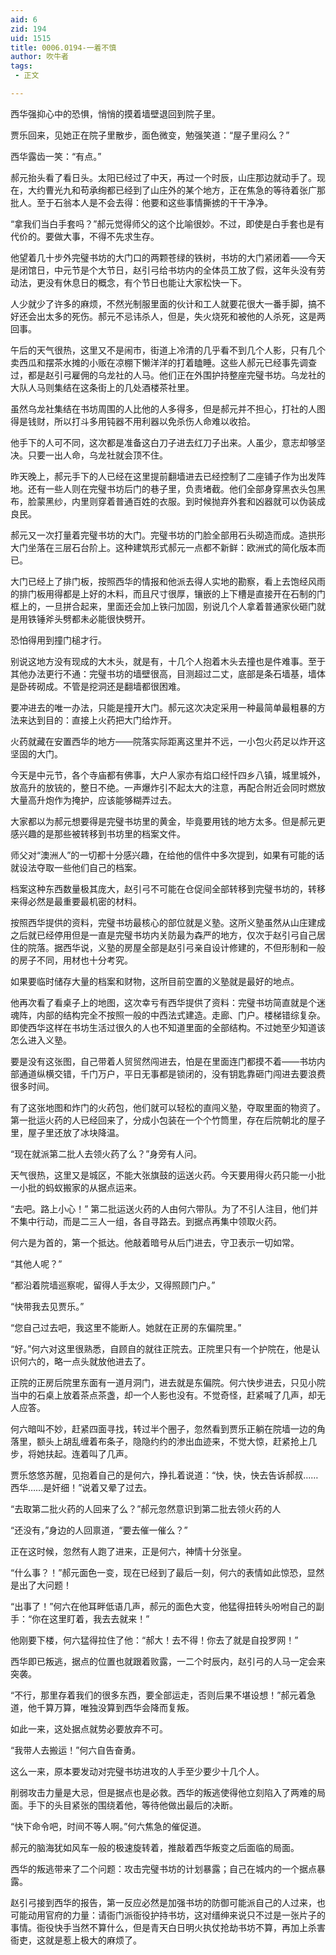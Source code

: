 ```yaml
---
aid: 6
zid: 194
uid: 1515
title: 0006.0194-一着不慎
author: 吹牛者
tags: 
 - 正文

---
```




  西华强抑心中的恐惧，悄悄的摸着墙壁退回到院子里。

  贾乐回来，见她正在院子里散步，面色微变，勉强笑道：“屋子里闷么？”

  西华露齿一笑：“有点。”

  郝元抬头看了看日头。太阳已经过了中天，再过一个时辰，山庄那边就动手了。现在，大约曹光九和苟承绚都已经到了山庄外的某个地方，正在焦急的等待着张广那批人。至于石翁本人是不会去得：他要和这些事情撕掳的干干净净。

  “拿我们当白手套吗？”郝元觉得师父的这个比喻很妙。不过，即使是白手套也是有代价的。要做大事，不得不先求生存。

  他望着几十步外完璧书坊的大门口的两颗苍绿的铁树，书坊的大门紧闭着――今天是闭馆日，中元节是个大节日，赵引弓给书坊内的全体员工放了假，这年头没有劳动法，更没有休息日的概念，有个节日也能让大家松快一下。

  人少就少了许多的麻烦，不然光制服里面的伙计和工人就要花很大一番手脚，搞不好还会出太多的死伤。郝元不忌讳杀人，但是，失火烧死和被他的人杀死，这是两回事。

  午后的天气很热，这里又不是闹市，街道上冷清的几乎看不到几个人影，只有几个卖西瓜和摆茶水摊的小贩在凉棚下懒洋洋的打着瞌睡。这些人郝元已经事先调查过，都是赵引弓雇佣的乌龙社的人马。他们正在外围护持整座完璧书坊。乌龙社的大队人马则集结在这条街上的几处酒楼茶社里。

  虽然乌龙社集结在书坊周围的人比他的人多得多，但是郝元并不担心，打社的人图得是钱财，所以打斗多用钝器不用利器以免杀伤人命难以收拾。

  他手下的人可不同，这次都是准备这白刀子进去红刀子出来。人虽少，意志却够坚决。只要一出人命，乌龙社就会顶不住。

  昨天晚上，郝元手下的人已经在这里提前翻墙进去已经控制了二座铺子作为出发阵地。还有一些人则在完璧书坊后门的巷子里，负责堵截。他们全部身穿黑衣头包黑布，脸蒙黑纱，内里则穿着普通百姓的衣服。到时候抛弃外套和凶器就可以伪装成良民。

  郝元又一次打量着完璧书坊的大门。完璧书坊的门脸全部用石头砌造而成。造拱形大门坐落在三层石台阶上。这种建筑形式郝元一点都不新鲜：欧洲式的简化版本而已。

  大门已经上了排门板，按照西华的情报和他派去得人实地的勘察，看上去饱经风雨的排门板用得都是上好的木料，而且尺寸很厚，镶嵌的上下槽是直接开在石制的门框上的，一旦拼合起来，里面还会加上铁闩加固，别说几个人拿着普通家伙砸门就是用铁锤斧头劈都未必能很快劈开。

  恐怕得用到撞门槌才行。

  别说这地方没有现成的大木头，就是有，十几个人抱着木头去撞也是件难事。至于其他办法更行不通：完璧书坊的墙壁很高，目测超过二丈，底部是条石墙基，墙体是卧砖砌成。不管是挖洞还是翻墙都很困难。

  要冲进去的唯一办法，只能是撞开大门。郝元这次决定采用一种最简单最粗暴的方法来达到目的：直接上火药把大门给炸开。

  火药就藏在安置西华的地方――院落实际距离这里并不远，一小包火药足以炸开这坚固的大门。

  今天是中元节，各个寺庙都有佛事，大户人家亦有焰口经忏四乡八镇，城里城外，放高升的放铳的，整日不绝。一声爆炸引不起太大的注意，再配合附近会同时燃放大量高升炮作为掩护，应该能够糊弄过去。

  大家都以为郝元想要得是完璧书坊里的黄金，毕竟要用钱的地方太多。但是郝元更感兴趣的是那些被转移到书坊里的档案文件。

  师父对“澳洲人”的一切都十分感兴趣，在给他的信件中多次提到，如果有可能的话就设法夺取一些他们自己的档案。

  档案这种东西数量极其庞大，赵引弓不可能在仓促间全部转移到完璧书坊的，转移来得必然是最重要最机密的材料。

  按照西华提供的资料，完璧书坊最核心的部位就是义塾。这所义塾虽然从山庄建成之后就已经停用但是一直是完璧书坊内关防最为森严的地方，仅次于赵引弓自己居住的院落。据西华说，义塾的房屋全部是赵引弓亲自设计修建的，不但形制和一般的房子不同，用材也十分考究。

  如果要临时储存大量的档案和财物，这所目前空置的义塾就是最好的地点。

  他再次看了看桌子上的地图，这次幸亏有西华提供了资料：完璧书坊简直就是个迷魂阵，内部的结构完全不按照一般的中西法式建造。走廊、门户。楼梯错综复杂。即使西华这样在书坊生活过很久的人也不知道里面的全部结构。不过她至少知道该怎么进入义塾。

  要是没有这张图，自己带着人贸贸然闯进去，怕是在里面连门都摸不着――书坊内部通道纵横交错，千门万户，平日无事都是锁闭的，没有钥匙靠砸门闯进去要浪费很多时间。

  有了这张地图和炸门的火药包，他们就可以轻松的直闯义塾，夺取里面的物资了。
第一批运火药的人已经回来了，分成小包装在一个个竹筒里，存在后院朝北的屋子里，屋子里还放了冰块降温。

  “现在就派第二批人去领火药了么？”身旁有人问。

  天气很热，这里又是城区，不能大张旗鼓的运送火药。今天要用得火药只能一小批一小批的蚂蚁搬家的从据点运来。

  “去吧。路上小心！”
第二批运送火药的人由何六带队。为了不引人注目，他们并不集中行动，而是二三人一组，各自寻路去。到据点再集中领取火药。

  何六是为首的，第一个抵达。他敲着暗号从后门进去，守卫表示一切如常。

  “其他人呢？”

  “都沿着院墙巡察呢，留得人手太少，又得照顾门户。”

  “快带我去见贾乐。”

  “您自己过去吧，我这里不能断人。她就在正房的东偏院里。”

  “好。”何六对这里很熟悉，自顾自的就往正院去。正院里只有一个护院在，他是认识何六的，略一点头就放他进去了。

  正院的正房后院里东面有一道月洞门，进去就是东偏院。何六快步进去，只见小院当中的石桌上放着茶点茶盏，却一个人影也没有。不觉奇怪，赶紧喊了几声，却无人应答。

  何六暗叫不妙，赶紧四面寻找，转过半个圈子，忽然看到贾乐正躺在院墙一边的角落里，额头上胡乱缠着布条子，隐隐约约的渗出血迹来，不觉大惊，赶紧抢上几步，将她扶起。连着叫了几声。

  贾乐悠悠苏醒，见抱着自己的是何六，挣扎着说道：“快，快，快去告诉郝叔……西华……是奸细！”说着又晕了过去。

  “去取第二批火药的人回来了么？”郝元忽然意识到第二批去领火药的人

  “还没有，”身边的人回禀道，“要去催一催么？”

  正在这时候，忽然有人跑了进来，正是何六，神情十分张皇。

  “什么事？！”郝元面色一变，现在已经到了最后一刻，何六的表情如此惊恐，显然是出了大问题！

  “出事了！”何六在他耳畔低语几声，郝元的面色大变，他猛得扭转头吩咐自己的副手：“你在这里盯着，我去去就来！”

  他刚要下楼，何六猛得拉住了他：“郝大！去不得！你去了就是自投罗网！”

  西华即已叛逃，据点的位置也就跟着败露，一二个时辰内，赵引弓的人马一定会来突袭。

  “不行，那里存着我们的很多东西，要全部运走，否则后果不堪设想！”郝元着急道，他千算万算，唯独没算到西华会降而复叛。

  如此一来，这处据点就势必要放弃不可。

  “我带人去搬运！”何六自告奋勇。

  这么一来，原本要发动对完璧书坊进攻的人手至少要少十几个人。

  削弱攻击力量是大忌，但是据点也是必救。西华的叛逃使得他立刻陷入了两难的局面。手下的头目紧张的围绕着他，等待他做出最后的决断。

  “快下命令吧，时间不等人啊。”何六焦急的催促道。

  郝元的脑海犹如风车一般的极速旋转着，推敲着西华叛变之后面临的局面。

  西华的叛逃带来了二个问题：攻击完璧书坊的计划暴露；自己在城内的一个据点暴露。

  赵引弓接到西华的报告，第一反应必然是加强书坊的防御可能派自己的人过来，也可能动用官府的力量：请衙门派衙役护持书坊，这对缙绅来说只不过是一张片子的事情。衙役快手当然不算什么，但是青天白日明火执仗抢劫书坊不算，再加上杀害衙吏，这就是惹上极大的麻烦了。

  


